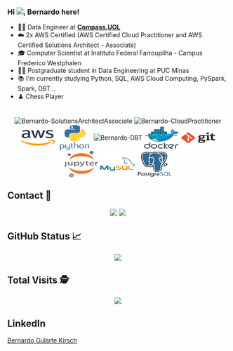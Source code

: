 ### Hi <img src="https://raw.githubusercontent.com/iampavangandhi/iampavangandhi/master/gifs/Hi.gif" width="30px">, Bernardo here!

- 👨‍💻 Data Engineer at [**Compass.UOL**](https://compass.uol/en/home/)
- ☁️ 2x AWS Certified (AWS Certified Cloud Practitioner and AWS Certified Solutions Architect - Associate)
- 🎓 Computer Scientist at Instituto Federal Farroupilha - Campus Frederico Westphalen
- 👨‍🎓 Postgraduate student in Data Engineering at PUC Minas
- 📚 I'm currently studying Python, SQL, AWS Cloud Computing, PySpark, Spark, DBT...
- ♟️ Chess Player

<div style="display: inline_block" align="center"><br>
  <img align="center" alt="Bernardo-SolutionsArchitectAssociate" height="70" width="70" src="https://images.credly.com/images/0e284c3f-5164-4b21-8660-0d84737941bc/image.png">
  <img align="center" alt="Bernardo-CloudPractitioner" height="70" width="70" src="https://images.credly.com/size/1080x1080/images/00634f82-b07f-4bbd-a6bb-53de397fc3a6/image.png">
  <img align="center" alt="Bernardo-AWS" height="60" width="80" src="https://raw.githubusercontent.com/devicons/devicon/master/icons/amazonwebservices/amazonwebservices-original-wordmark.svg">
  <img align="center" alt="Bernardo-Python" height="60" width="80" src="https://raw.githubusercontent.com/devicons/devicon/master/icons/python/python-original-wordmark.svg">
  <img align="center" alt="Bernardo-DBT" height="40" width="100" src="https://seeklogo.com/images/D/dbt-logo-E4B0ED72A2-seeklogo.com.png">
  <img align="center" alt="Bernardo-Docker" height="60" width="80" src="https://raw.githubusercontent.com/devicons/devicon/master/icons/docker/docker-original-wordmark.svg">
  <img align="center" alt="Bernardo-Git" height="60" width="80" src="https://raw.githubusercontent.com/devicons/devicon/master/icons/git/git-original-wordmark.svg">
  <img align="center" alt="Bernardo-Jupyter" height="60" width="80" src="https://raw.githubusercontent.com/devicons/devicon/master/icons/jupyter/jupyter-original-wordmark.svg">
  <img align="center" alt="Bernardo-MySQL" height="60" width="80" src="https://raw.githubusercontent.com/devicons/devicon/master/icons/mysql/mysql-original-wordmark.svg">
  <img align="center" alt="Bernardo-PostgreSQL" height="60" width="80" src="https://raw.githubusercontent.com/devicons/devicon/master/icons/postgresql/postgresql-original-wordmark.svg">
</div>

## Contact :iphone:

<p align="center">
    <a href = "mailto:bernardogulartekirsch@gmail.com"><img src="https://img.shields.io/badge/-Gmail-%23333?style=for-the-badge&logo=gmail&logoColor=white" target="_blank"></a>
    <a href="https://www.linkedin.com/in/bernardokirsch" target="_blank"><img src="https://img.shields.io/badge/-LinkedIn-%230077B5?style=for-the-badge&logo=linkedin&logoColor=white" target="_blank"></a>
</p>

## GitHub Status 📈 <br>

<p align="center">
  <a href="https://github.com/bernardokirsch">
    <img
      width="42%"
      align="center"
      src="https://github-readme-stats.vercel.app/api/top-langs/?username=bernardokirsch&count_private=true&text_color=ffffff&bg_color=20232a&layout=compact&hide_border=true&langs_count=4"
    />
  </a>
</p>

 ## Total Visits :detective: <br>
 <p align="center"> 
   <img alingn="center" src="https://profile-counter.glitch.me/bernardokirsch/count.svg" />
 </p>

## LinkedIn <br>
<script src="https://platform.linkedin.com/badges/js/profile.js" async defer type="text/javascript"></script>
<div class="badge-base LI-profile-badge" data-locale="en_US" data-size="medium" data-theme="dark" data-type="VERTICAL" data-vanity="bernardokirsch" data-version="v1"><a class="badge-base__link LI-simple-link" href="https://br.linkedin.com/in/bernardokirsch?trk=profile-badge">Bernardo Gularte Kirsch</a></div>
              
